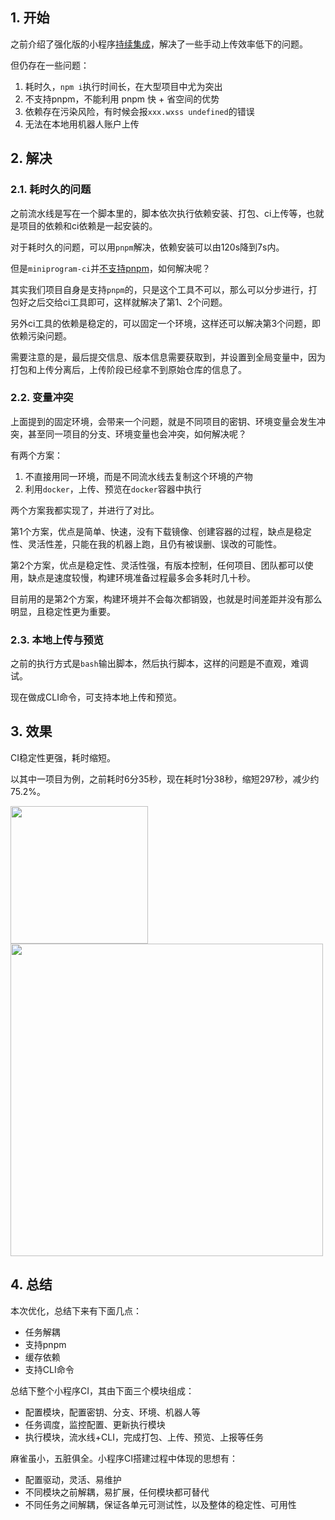 ## 1. 开始

之前介绍了强化版的小程序[持续集成](https://juejin.cn/post/7162908926764122142)，解决了一些手动上传效率低下的问题。

但仍存在一些问题：

1. 耗时久，`npm i`执行时间长，在大型项目中尤为突出
2. 不支持pnpm，不能利用 pnpm 快 + 省空间的优势
3. 依赖存在污染风险，有时候会报`xxx.wxss undefined`的错误
4. 无法在本地用机器人账户上传

## 2. 解决


### 2.1. 耗时久的问题

之前流水线是写在一个脚本里的，脚本依次执行依赖安装、打包、ci上传等，也就是项目的依赖和ci依赖是一起安装的。

对于耗时久的问题，可以用`pnpm`解决，依赖安装可以由120s降到7s内。

但是`miniprogram-ci`并[不支持pnpm](https://developers.weixin.qq.com/community/develop/doc/000e284b7d4bc09b194d0748356800)，如何解决呢？

其实我们项目自身是支持`pnpm`的，只是这个工具不可以，那么可以分步进行，打包好之后交给ci工具即可，这样就解决了第1、2个问题。

另外ci工具的依赖是稳定的，可以固定一个环境，这样还可以解决第3个问题，即依赖污染问题。

需要注意的是，最后提交信息、版本信息需要获取到，并设置到全局变量中，因为打包和上传分离后，上传阶段已经拿不到原始仓库的信息了。

### 2.2. 变量冲突

上面提到的固定环境，会带来一个问题，就是不同项目的密钥、环境变量会发生冲突，甚至同一项目的分支、环境变量也会冲突，如何解决呢？

有两个方案：

1. 不直接用同一环境，而是不同流水线去复制这个环境的产物
2. 利用`docker`，上传、预览在`docker`容器中执行

两个方案我都实现了，并进行了对比。

第1个方案，优点是简单、快速，没有下载镜像、创建容器的过程，缺点是稳定性、灵活性差，只能在我的机器上跑，且仍有被误删、误改的可能性。

第2个方案，优点是稳定性、灵活性强，有版本控制，任何项目、团队都可以使用，缺点是速度较慢，构建环境准备过程最多会多耗时几十秒。

目前用的是第2个方案，构建环境并不会每次都销毁，也就是时间差距并没有那么明显，且稳定性更为重要。

### 2.3. 本地上传与预览

之前的执行方式是`bash`输出脚本，然后执行脚本，这样的问题是不直观，难调试。

现在做成CLI命令，可支持本地上传和预览。

## 3. 效果

CI稳定性更强，耗时缩短。

以其中一项目为例，之前耗时6分35秒，现在耗时1分38秒，缩短297秒，减少约75.2%。

<img src="https://mike-1255355338.cos.ap-guangzhou.myqcloud.com/article/2023/9/own_mike_3aa3fe433d4a8fac6d.png" width="220">

<img src="https://mike-1255355338.cos.ap-guangzhou.myqcloud.com/article/2023/9/own_mike_8bfd8fa8362fc429c4.png" width="500">



## 4. 总结

本次优化，总结下来有下面几点：

- 任务解耦
- 支持pnpm
- 缓存依赖
- 支持CLI命令

总结下整个小程序CI，其由下面三个模块组成：

- 配置模块，配置密钥、分支、环境、机器人等
- 任务调度，监控配置、更新执行模块
- 执行模块，流水线+CLI，完成打包、上传、预览、上报等任务

麻雀虽小，五脏俱全。小程序CI搭建过程中体现的思想有：

- 配置驱动，灵活、易维护
- 不同模块之前解耦，易扩展，任何模块都可替代
- 不同任务之间解耦，保证各单元可测试性，以及整体的稳定性、可用性

